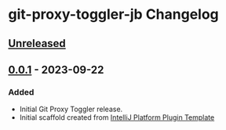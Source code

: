 <!-- Keep a Changelog guide -> https://keepachangelog.com -->

# git-proxy-toggler-jb Changelog

## [Unreleased]

## [0.0.1] - 2023-09-22

### Added
- Initial Git Proxy Toggler release.
- Initial scaffold created from [IntelliJ Platform Plugin Template](https://github.com/JetBrains/intellij-platform-plugin-template)

[Unreleased]: https://github.com/uroozgeek/git-proxy-toggler-jb/compare/v0.0.1...HEAD
[0.0.1]: https://github.com/uroozgeek/git-proxy-toggler-jb/commits/v0.0.1
